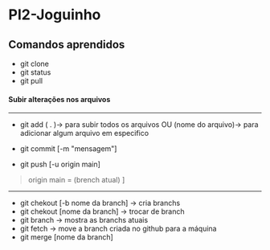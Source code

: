 # PI2-Joguinho

## Comandos aprendidos
- git clone
- git status
-  git pull

#### Subir alterações nos arquivos
---
- git add ( . )-> para subir todos os arquivos OU (nome do arquivo)-> para adicionar algum arquivo em especifico
- git  commit [-m "mensagem"] 

- git push [-u origin main]
> origin main = (brench atual) ]
---
- git chekout [-b nome da branch] -> cria branchs
- git chekout [nome da branch] -> trocar de branch
- git branch -> mostra as branchs atuais
- git fetch -> move a branch criada no github para a máquina
- git merge [nome da branch]
